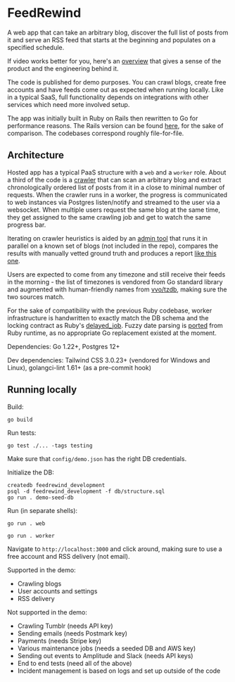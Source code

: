 # FeedRewind

A web app that can take an arbitrary blog, discover the full list of posts from it and serve an RSS feed that starts at the beginning and populates on a specified schedule.

If video works better for you, here's an [overview](https://youtu.be/Gyodk7r9F60) that gives a sense of the product and the engineering behind it.

The code is published for demo purposes. You can crawl blogs, create free accounts and have feeds come out as expected when running locally. Like in a typical SaaS, full functionality depends on integrations with other services which need more involved setup.

The app was initially built in Ruby on Rails then rewritten to Go for performance reasons. The Rails version can be found [here](https://github.com/ilidemi/feedrewind-rails), for the sake of comparison. The codebases correspond roughly file-for-file.

## Architecture

Hosted app has a typical PaaS structure with a `web` and a `worker` role. About a third of the code is a [crawler](https://github.com/ilidemi/feedrewind/tree/master/crawler) that can scan an arbitrary blog and extract chronologically ordered list of posts from it in a close to minimal number of requests. When the crawler runs in a worker, the progress is communicated to web instances via Postgres listen/notify and streamed to the user via a websocket. When multiple users request the same blog at the same time, they get assigned to the same crawling job and get to watch the same progress bar.

Iterating on crawler heuristics is aided by an [admin tool](https://github.com/ilidemi/feedrewind/blob/master/cmd/crawl/crawl.go) that runs it in parallel on a known set of blogs (not included in the repo), compares the results with manually vetted ground truth and produces a report [like this one](https://html-preview.github.io/?url=https://github.com/ilidemi/feedrewind/blob/master/cmd/crawl/example_report.html).

Users are expected to come from any timezone and still receive their feeds in the morning - the list of timezones is vendored from Go standard library and augmented with human-friendly names from [vvo/tzdb](https://github.com/vvo/tzdb), making sure the two sources match.

For the sake of compatibility with the previous Ruby codebase, worker infrastructure is handwritten to exactly match the DB schema and the locking contract as Ruby's [delayed_job](https://github.com/collectiveidea/delayed_job). Fuzzy date parsing is [ported](https://github.com/ilidemi/feedrewind/tree/master/crawler/rubydate) from Ruby runtime, as no appropriate Go replacement existed at the moment.

Dependencies: Go 1.22+, Postgres 12+

Dev dependencies: Tailwind CSS 3.0.23+ (vendored for Windows and Linux), golangci-lint 1.61+ (as a pre-commit hook)

## Running locally

Build:
```
go build
```

Run tests:
```
go test ./... -tags testing
```

Make sure that `config/demo.json` has the right DB credentials.

Initialize the DB:
```
createdb feedrewind_development
psql -d feedrewind_development -f db/structure.sql
go run . demo-seed-db
```

Run (in separate shells):
```
go run . web
```
```
go run . worker
```

Navigate to `http://localhost:3000` and click around, making sure to use a free account and RSS delivery (not email).

Supported in the demo:
- Crawling blogs
- User accounts and settings
- RSS delivery

Not supported in the demo:
- Crawling Tumblr (needs API key)
- Sending emails (needs Postmark key)
- Payments (needs Stripe key)
- Various maintenance jobs (needs a seeded DB and AWS key)
- Sending out events to Amplitude and Slack (needs API keys)
- End to end tests (need all of the above)
- Incident management is based on logs and set up outside of the code
